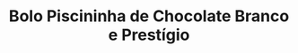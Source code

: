 ---
title: Bolo Piscininha de Chocolate Branco e Prestígio
description: 
category: Bolos
subcategory: Piscininha
flavor: Chocolate Branco com Prestígio
price: 35
---